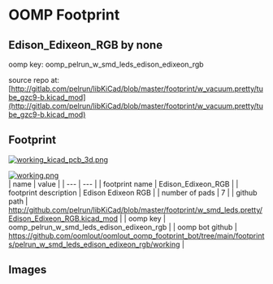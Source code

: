 # OOMP Footprint  
## Edison_Edixeon_RGB  by none  
  
oomp key: oomp_pelrun_w_smd_leds_edison_edixeon_rgb  
  
source repo at: [http://gitlab.com/pelrun/libKiCad/blob/master/footprint/w_vacuum.pretty/tube_gzc9-b.kicad_mod](http://gitlab.com/pelrun/libKiCad/blob/master/footprint/w_vacuum.pretty/tube_gzc9-b.kicad_mod)  
## Footprint  
  
[![working_kicad_pcb_3d.png](working_kicad_pcb_3d_600.png)](working_kicad_pcb_3d.png)  
  
[![working.png](working_600.png)](working.png)  
| name | value | 
| --- | --- | 
| footprint name | Edison_Edixeon_RGB | 
| footprint description | Edison Edixeon RGB | 
| number of pads | 7 | 
| github path | http://github.com/pelrun/libKiCad/blob/master/footprint/w_smd_leds.pretty/Edison_Edixeon_RGB.kicad_mod | 
| oomp key | oomp_pelrun_w_smd_leds_edison_edixeon_rgb | 
| oomp bot github | https://github.com/oomlout/oomlout_oomp_footprint_bot/tree/main/footprints/pelrun_w_smd_leds_edison_edixeon_rgb/working | 
## Images  
